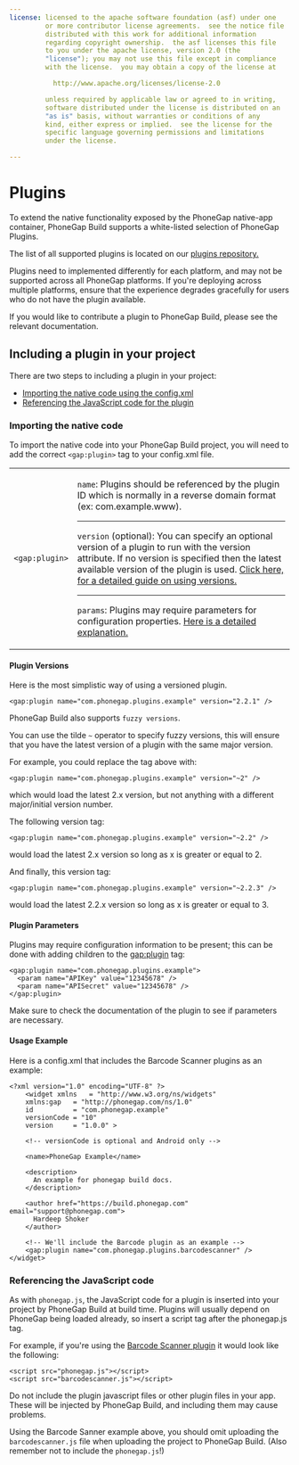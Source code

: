 ```yaml
---
license: licensed to the apache software foundation (asf) under one
         or more contributor license agreements.  see the notice file
         distributed with this work for additional information
         regarding copyright ownership.  the asf licenses this file
         to you under the apache license, version 2.0 (the
         "license"); you may not use this file except in compliance
         with the license.  you may obtain a copy of the license at

           http://www.apache.org/licenses/license-2.0

         unless required by applicable law or agreed to in writing,
         software distributed under the license is distributed on an
         "as is" basis, without warranties or conditions of any
         kind, either express or implied.  see the license for the
         specific language governing permissions and limitations
         under the license.

---
```


# Plugins

To extend the native functionality exposed by the PhoneGap native-app container, PhoneGap Build supports a white-listed selection of PhoneGap Plugins.

The list of all supported plugins is located on our
  <a href="https://build.phonegap.com/plugins" target="_blank">plugins repository.</a>

Plugins need to implemented differently for each platform, and may not be supported across all PhoneGap platforms. If you're deploying across multiple platforms, ensure that the experience degrades gracefully for users who do not have the plugin available.

If you would like to contribute a plugin to PhoneGap Build, please see the relevant documentation.

## Including a plugin in your project

There are two steps to including a plugin in your project: 

  - <a href="#importing-config">Importing the native code using the config.xml</a>
  - <a href="#importing-native">Referencing the JavaScript code for the plugin</a>

<a id="importing-config"></a>
### Importing the native code

To import the native code into your PhoneGap Build project, you will need to add the correct `<gap:plugin>` tag to your config.xml file.

<table class="table">
  <tr>
    <td><code>&lt;gap:plugin&gt;</code></td>
    <td>
        <p>
          <code>name</code>: Plugins should be referenced by the plugin ID which is
          normally in a reverse domain format (ex: com.example.www).
        </p>
        <hr>
        <p>
          <code>version</code> (optional): You can specify an optional version of a
          plugin to run with the version attribute. If no version is specified
          then the latest available version of the plugin is used. <a href="#plugin-versions">Click here, for a detailed guide on
          using versions.</a>
        </p>
        <hr>
        <p>
          <code>params</code>: Plugins may require parameters for configuration
          properties. <a href="#plugin-params">Here is a detailed explanation.</a>
        </p>
    </td>
  </tr>
</table>

<a id="plugin-versions"></a>
#### Plugin Versions

Here is the most simplistic way of using a versioned plugin.

    <gap:plugin name="com.phonegap.plugins.example" version="2.2.1" />

PhoneGap Build also supports `fuzzy versions`.

You can use the tilde `~` operator to specify fuzzy versions, this will ensure that you have the latest version of a plugin with the same major version.

For example, you could replace the tag above with:

    <gap:plugin name="com.phonegap.plugins.example" version="~2" />

which would load the latest 2.x version, but not anything with a different major/initial version number.

The following version tag:

    <gap:plugin name="com.phonegap.plugins.example" version="~2.2" />

would load the latest 2.x version so long as x is greater or equal to 2.

And finally, this version tag:

    <gap:plugin name="com.phonegap.plugins.example" version="~2.2.3" />

would load the latest 2.2.x version so long as x is greater or equal to 3.

<a id="plugin-params"></a>
#### Plugin Parameters

Plugins may require configuration information to be present; this can be done with adding <param> children to the <gap:plugin> tag:

    <gap:plugin name="com.phonegap.plugins.example">
      <param name="APIKey" value="12345678" />
      <param name="APISecret" value="12345678" />
    </gap:plugin>

<i class="glyphicon glyphicon-check"></i> Make sure to check the documentation of the plugin to see if parameters are necessary.

#### Usage Example

Here is a config.xml that includes the Barcode Scanner plugins as an example:

    <?xml version="1.0" encoding="UTF-8" ?>
        <widget xmlns   = "http://www.w3.org/ns/widgets"
        xmlns:gap   = "http://phonegap.com/ns/1.0"
        id          = "com.phonegap.example"
        versionCode = "10" 
        version     = "1.0.0" >

        <!-- versionCode is optional and Android only -->

        <name>PhoneGap Example</name>

        <description>
          An example for phonegap build docs. 
        </description>

        <author href="https://build.phonegap.com" email="support@phonegap.com">
          Hardeep Shoker 
        </author>

        <!-- We'll include the Barcode plugin as an example -->
        <gap:plugin name="com.phonegap.plugins.barcodescanner" />
    </widget>

<a id="importing-native"></a>
### Referencing the JavaScript code

As with `phonegap.js`, the JavaScript code for a plugin is inserted into your project by PhoneGap Build at build time. Plugins will usually depend on PhoneGap being loaded already, so insert a script tag after the phonegap.js tag.

For example, if you're using the [Barcode Scanner plugin](https://build.phonegap.com/plugins/140) it would look like the following:

    <script src="phonegap.js"></script>
    <script src="barcodescanner.js"></script>

Do not include the plugin javascript files or other plugin files in your app. These will be injected by PhoneGap Build, and including them may cause problems.

Using the Barcode Sanner example above, you should omit uploading the `barcodescanner.js` file when uploading the project to PhoneGap Build. (Also  remember not to include the `phonegap.js`!)

